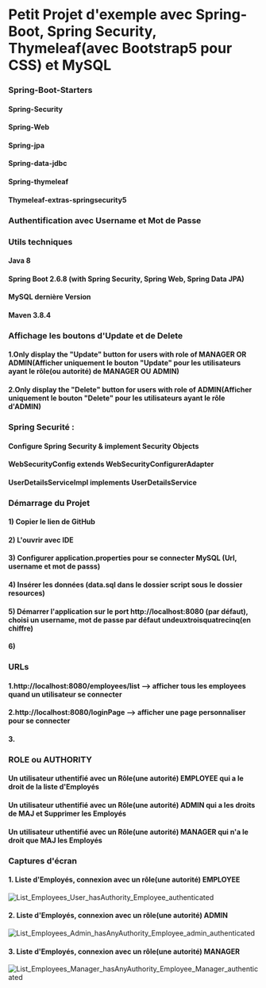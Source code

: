 # Petit Projet d'exemple avec Spring-Boot, Spring Security, Thymeleaf(avec Bootstrap5 pour CSS) et MySQL

### Spring-Boot-Starters
#### Spring-Security
#### Spring-Web
#### Spring-jpa
#### Spring-data-jdbc
#### Spring-thymeleaf
#### Thymeleaf-extras-springsecurity5


### Authentification avec Username et Mot de Passe 
### Utils techniques
#### Java 8
#### Spring Boot 2.6.8 (with Spring Security, Spring Web, Spring Data JPA)
#### MySQL dernière Version
#### Maven 3.8.4


### Affichage les boutons d'Update et de Delete
#### 1.Only display the "Update" button for users with role of MANAGER OR ADMIN(Afficher uniquement le bouton "Update" pour les utilisateurs ayant le rôle(ou autorité) de MANAGER OU ADMIN)
#### 2.Only display the "Delete" button for users with role of ADMIN(Afficher uniquement le bouton "Delete" pour les utilisateurs ayant le rôle d'ADMIN)

### Spring Securité :
#### Configure Spring Security & implement Security Objects
#### WebSecurityConfig extends WebSecurityConfigurerAdapter
#### UserDetailsServiceImpl implements UserDetailsService

### Démarrage du Projet 
#### 1) Copier le lien de GitHub
#### 2) L'ouvrir avec IDE
#### 3) Configurer application.properties pour se connecter MySQL (Url, username et mot de passs)
#### 4) Insérer les données (data.sql dans le dossier script sous le dossier resources)
#### 5) Démarrer l'application sur le port http://localhost:8080 (par défaut), choisi un username, mot de passe par défaut undeuxtroisquatrecinq(en chiffre)
#### 6)

### URLs
#### 1.http://localhost:8080/employees/list --> afficher tous les employees quand un utilisateur se connecter
#### 2.http://localhost:8080/loginPage --> afficher une page personnaliser pour se connecter
#### 3.

### ROLE ou AUTHORITY
#### Un utilisateur uthentifié avec un Rôle(une autorité) EMPLOYEE qui a le droit de la liste d'Employés
#### Un utilisateur uthentifié avec un Rôle(une autorité) ADMIN qui a les droits de MAJ et Supprimer les Employés 
#### Un utilisateur uthentifié avec un Rôle(une autorité) MANAGER qui n'a le droit que MAJ les Employés

### Captures d'écran 
#### 1. Liste d'Employés, connexion avec un rôle(une autorité) EMPLOYEE
![List_Employees_User_hasAuthority_Employee_authenticated](https://user-images.githubusercontent.com/90509456/175702302-9377f3fc-df18-49ff-af7e-52fdd091d29d.jpg)
#### 2. Liste d'Employés, connexion avec un rôle(une autorité) ADMIN
![List_Employees_Admin_hasAnyAuthority_Employee_admin_authenticated](https://user-images.githubusercontent.com/90509456/175702642-efdee06d-44f1-4694-88ee-d4ced51a6d68.jpg)
#### 3. Liste d'Employés, connexion avec un rôle(une autorité) MANAGER
![List_Employees_Manager_hasAnyAuthority_Employee_Manager_authenticated](https://user-images.githubusercontent.com/90509456/175702947-dd4f800e-667a-41da-a9d1-ef6dda309f84.jpg)
